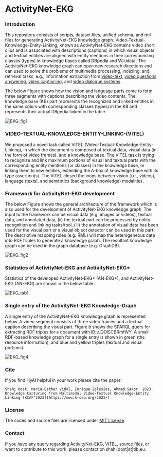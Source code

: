 # ActivityNet-EKG

### Introduction
This repository consists of scripts, dataset files, unified schema, and rml files for generating ActivityNet-EKG knowledge graph. Video-Textual-Knowledge-Entity-Linking, known as ActivityNet-EKG contains video short clips and is associated with descriptions (captions) in which visual objects and textual entities are aligned with entity mentions in their corresponding classes (types) in knowledge bases called DBpedia and Wikidata. The ActivityNet-EKG knowledge graph can open new research directions and can used to solve the problems of multimedia processing, indexing, and retrieval tasks, e.g., information extraction from [video-text](https://www.sciencedirect.com/science/article/pii/S0031320303004175), [video questions answering](https://arxiv.org/abs/1809.01696), [video captioning](https://www.ics.uci.edu/~dechter/courses/ics-295/fall-2019/presentations/Porhemmat.pdf), and [video dialogue systems](https://arxiv.org/abs/1907.01166).

The below Figure shows how the vision and language parts come to form three segments with captions describing the video contents. The knowledge base (KB) part represents the recognized and linked entities in the same colors with corresponding classes (types) in the KB and represents their actual DBpedia linked in the table.

![EKG_fig1](https://github.com/SDM-TIB/Video-Entity-Linking/assets/25593410/d560dc1f-15ba-4d6f-8fb0-57517491d681)

### VIDEO-TEXTUAL-KNOWLEDGE-ENTITY-LINKING-(VITEL)
We proposed a novel task called ViTEL (Video-Textual-Knowledge-Entity-Linking), in which the document is composed of textual data, visual data (in the form of video frames), and a knowledge base. The ViTEL task is trying to recognize and link maximum portions of visual and textual parts with the corresponding entity mentions (or classes) in the knowledge base, or linking them to new entities, extending the A-box of knowledge base with its type assertion(s). The ViTEL closed the loops between vision (i.e., videos), language (texts), and semantics (background knowledge) modalities.

###  Framework for ActivityNet-EKG development
The below Figure shows the general architecture of the framework which is also used for the development of ActivityNet-EKG knowledge graph. The input to the framework can be visual data (e.g. images or videos), textual data, and annotated data, (ii) the textual part can be processed by entity recognition and linking tasks/tool, (iii) the annotation of visual data has been used for the visual part or a visual object detector can be used in this part. The descriptive mapping rules (e.g. RML) will map the heterogeneous data into RDF triples to generate a knowledge graph. The resultant knowledge graph can be used in the graph database (e.g. GraphDB).


![EKG_fig2](https://github.com/SDM-TIB/Video-Entity-Linking/assets/25593410/7a618da5-7004-440d-82bf-3c1697b90a72)

### Statistics of ActivityNet-EKG and ActivityNet-EKG*
Statistics of the developed ActivityNet-EKG* (AN-EKG*), and ActivityNet-EKG (AN-EKG) are shown in the below table.

![EKG_tab1](https://github.com/SDM-TIB/Video-Entity-Linking/assets/25593410/5bf2cdcb-2999-427a-b827-29072d282fec)


###  Single entry of the ActivityNet-EKG Knowledge-Graph
A single entry of the ActivityNet-EKG knowledge graph is represented below. A video segment consists of three video frames and a textual caption describing the visual part. Figure b shows the SPARQL query for extracting RDF triples for a document with ID:v_QOlSCBRmfWY. A small RDF-based knowledge graph for a single entry is shown in green (the resource information), and blue and yellow triples (textual and visual portions).

![EKG_fig4](https://github.com/SDM-TIB/Video-Entity-Linking/assets/25593410/c29c15cb-05de-434b-85c6-e8627a88717a)

### Cite
If you find HyAI helpful in your work please cite the paper:
```
Shahi Dost, Maria-Esther Vidal, Enrique Iglesias, Ahmad Sakor. 2023.
Knowledge Capturing from Multimodal Video-Textual Knowledge-Entity Linking (KCAP’2023)[https://www.k-cap.org/2023/]
```

### License
The codes and source files are licensed under [MIT License](https://github.com/SDM-TIB/Video-Entity-Linking/blob/main/LICENSE).

### Contact
If you have any query regarding ActivityNet-EKG, ViTEL, source files, or want to contribute to this work, please contact on shahi.dost[at]tib.eu.
